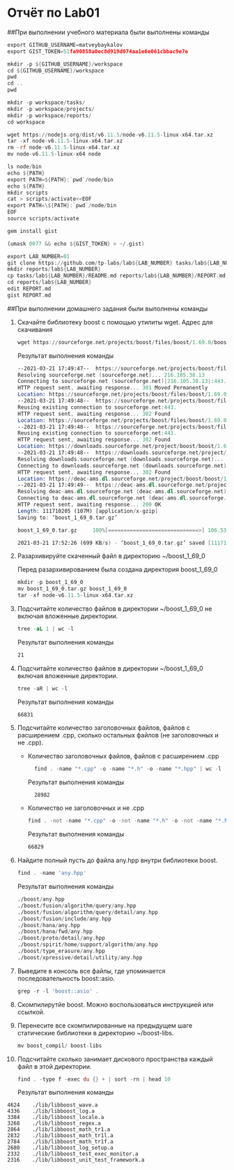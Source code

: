 # Отчёт по Lab01

##При выполнении учебного материала были выполнены команды
```asm
export GITHUB_USERNAME=matveybaykalov
export GIST_TOKEN=51fa90858a0ec8d919d074aa1e6e061cbbac9e7e

mkdir -p ${GITHUB_USERNAME}/workspace
cd ${GITHUB_USERNAME}/workspace
pwd
cd ..
pwd

mkdir -p workspace/tasks/
mkdir -p workspace/projects/
mkdir -p workspace/reports/
cd workspace

wget https://nodejs.org/dist/v6.11.5/node-v6.11.5-linux-x64.tar.xz
tar -xf node-v6.11.5-linux-x64.tar.xz
rm -rf node-v6.11.5-linux-x64.tar.xz
mv node-v6.11.5-linux-x64 node

ls node/bin
echo ${PATH}
export PATH=${PATH}:`pwd`/node/bin
echo ${PATH}
mkdir scripts
cat > scripts/activate<<EOF
export PATH=\${PATH}:`pwd`/node/bin
EOF
source scripts/activate

gem install gist

(umask 0077 && echo ${GIST_TOKEN} > ~/.gist)

export LAB_NUMBER=01
git clone https://github.com/tp-labs/lab${LAB_NUMBER} tasks/lab${LAB_NUMBER}
mkdir reports/lab${LAB_NUMBER}
cp tasks/lab${LAB_NUMBER}/README.md reports/lab${LAB_NUMBER}/REPORT.md
cd reports/lab${LAB_NUMBER}
edit REPORT.md
gist REPORT.md
```

##При выполнении домашнего задания были выполнены команды
1. Скачайте библиотеку boost с помощью утилиты wget. Адрес для скачивания
    ```asm
    wget https://sourceforge.net/projects/boost/files/boost/1.69.0/boost_1_69_0.tar.gz
    ```
    Результат выполнения команды
    ```asm
    --2021-03-21 17:49:47--  https://sourceforge.net/projects/boost/files/boost/1.69.0/boost_1_69_0.tar.gz
    Resolving sourceforge.net (sourceforge.net)... 216.105.38.13
    Connecting to sourceforge.net (sourceforge.net)|216.105.38.13|:443... connected.
    HTTP request sent, awaiting response... 301 Moved Permanently
    Location: https://sourceforge.net/projects/boost/files/boost/1.69.0/boost_1_69_0.tar.gz/ [following]
    --2021-03-21 17:49:48--  https://sourceforge.net/projects/boost/files/boost/1.69.0/boost_1_69_0.tar.gz/
    Reusing existing connection to sourceforge.net:443.
    HTTP request sent, awaiting response... 302 Found
    Location: https://sourceforge.net/projects/boost/files/boost/1.69.0/boost_1_69_0.tar.gz/download [following]
    --2021-03-21 17:49:48--  https://sourceforge.net/projects/boost/files/boost/1.69.0/boost_1_69_0.tar.gz/download
    Reusing existing connection to sourceforge.net:443.
    HTTP request sent, awaiting response... 302 Found
    Location: https://downloads.sourceforge.net/project/boost/boost/1.69.0/boost_1_69_0.tar.gz?ts=1616338189&use_mirror=deac-ams&r= [following]
    --2021-03-21 17:49:48--  https://downloads.sourceforge.net/project/boost/boost/1.69.0/boost_1_69_0.tar.gz?ts=1616338189&use_mirror=deac-ams&r=
    Resolving downloads.sourceforge.net (downloads.sourceforge.net)... 216.105.38.13
    Connecting to downloads.sourceforge.net (downloads.sourceforge.net)|216.105.38.13|:443... connected.
    HTTP request sent, awaiting response... 302 Found
    Location: https://deac-ams.dl.sourceforge.net/project/boost/boost/1.69.0/boost_1_69_0.tar.gz [following]
    --2021-03-21 17:49:49--  https://deac-ams.dl.sourceforge.net/project/boost/boost/1.69.0/boost_1_69_0.tar.gz
    Resolving deac-ams.dl.sourceforge.net (deac-ams.dl.sourceforge.net)... 185.34.27.55
    Connecting to deac-ams.dl.sourceforge.net (deac-ams.dl.sourceforge.net)|185.34.27.55|:443... connected.
    HTTP request sent, awaiting response... 200 OK
    Length: 111710205 (107M) [application/x-gzip]
    Saving to: ‘boost_1_69_0.tar.gz’
    
    boost_1_69_0.tar.gz     100%[=============================>] 106.53M   527KB/s    in 2m 36s
    
    2021-03-21 17:52:26 (699 KB/s) - ‘boost_1_69_0.tar.gz’ saved [111710205/111710205]
    ```
2. Разархивируйте скаченный файл в директорию ~/boost_1_69_0
    
    Перед разархивированием была создана директория boost_1_69_0
    ```asm
    mkdir -p boost_1_69_0
    mv boost_1_69_0.tar.gz boost_1_69_0
    tar -xf node-v6.11.5-linux-x64.tar.xz
    ```
3. Подсчитайте количество файлов в директории ~/boost_1_69_0 не включая вложенные директории.
    ```asm
    tree -aL 1 | wc -l
    ```
    Результат выполнения команды
    ```asm
    21
    ```
4. Подсчитайте количество файлов в директории ~/boost_1_69_0 включая вложенные директории.
    ```asm
    tree -aR | wc -l
    ```
    Результат выполнения команды
    ```
    66831
    ```
5. Подсчитайте количество заголовочных файлов, файлов с расширением .cpp, сколько остальных файлов (не заголовочных и не .cpp).
    + Количество заголовочных файлов, файлов с расширением .cpp
      ```asm
        find . -name "*.cpp" -o -name "*.h" -o -name "*.hpp" | wc -l
        ```
      Результат выполнения команды
      ```asm
        28982
        ```
    + Количество не заголовочных и не .cpp
        ```asm
        find . -not -name "*.cpp" -o -not -name "*.h" -o -not -name "*.hpp" -type f| wc -l
        ```
        Результат выполнения команды
        ```asm
        66829
        ```
6. Найдите полный пусть до файла any.hpp внутри библиотеки boost.
    ```asm
    find . -name 'any.hpp'
    ```
    Результат выполнения команды
    ```asm
    ./boost/any.hpp
    ./boost/fusion/algorithm/query/any.hpp
    ./boost/fusion/algorithm/query/detail/any.hpp
    ./boost/fusion/include/any.hpp
    ./boost/hana/any.hpp
    ./boost/hana/fwd/any.hpp
    ./boost/proto/detail/any.hpp
    ./boost/spirit/home/support/algorithm/any.hpp
    ./boost/type_erasure/any.hpp
    ./boost/xpressive/detail/utility/any.hpp
    ```
7. Выведите в консоль все файлы, где упоминается последовательность boost::asio.
   ```asm
   grep -r -l 'boost::asio' .
   ```
8. Скомпилирутйе boost. Можно воспользоваться инструкцией или ссылкой.
9. Перенесите все скомпилированные на предыдущем шаге статические библиотеки в директорию ~/boost-libs.
    ```asm
    mv boost_compil/ boost-libs
    ```
10. Подсчитайте сколько занимает дискового пространства каждый файл в этой директории.
    ```asm
    find . -type f -exec du {} + | sort -rn | head 10
    ```
    Результат выполнения команды
   ```
   4624    ./lib/libboost_wave.a
   4336    ./lib/libboost_log.a
   3384    ./lib/libboost_locale.a
   3268    ./lib/libboost_regex.a
   2864    ./lib/libboost_math_tr1.a
   2832    ./lib/libboost_math_tr1l.a
   2784    ./lib/libboost_math_tr1f.a
   2680    ./lib/libboost_log_setup.a
   2332    ./lib/libboost_test_exec_monitor.a
   2316    ./lib/libboost_unit_test_framework.a
   ```